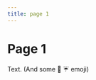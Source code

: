 ```yaml
---
title: page 1
---
```


# Page 1

Text. (And some 🤯 ☔️ emoji)

<style type="text/css">

.this:should(be) {
  ignored: true
}

</style>

<ignore> <me also="ignore" /> </ignore>

